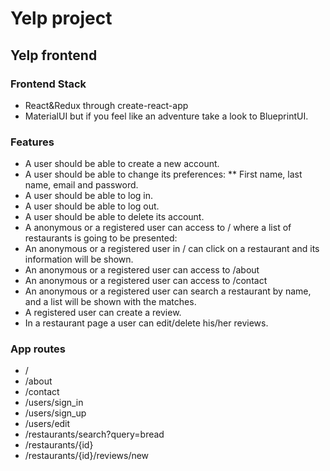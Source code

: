 # Yelp project
## Yelp frontend

### Frontend Stack

* React&Redux through create-react-app
* MaterialUI but if you feel like an adventure take a look to BlueprintUI.
### Features

* A user should be able to create a new account.
* A user should be able to change its preferences:
** First name, last name, email and password.
* A user should be able to log in.
* A user should be able to log out.
* A user should be able to delete its account.
* A anonymous or a registered user can access to / where a list of restaurants is going to be presented:
* An anonymous or a registered user in / can click on a restaurant and its information will be shown.
* An anonymous or a registered user can access to /about
* An anonymous or a registered user can access to /contact
* An anonymous or a registered user can search a restaurant by name, and a list will be shown with the matches.
* A registered user can create a review.
* In a restaurant page a user can edit/delete his/her reviews.
### App routes

* /
* /about
* /contact
* /users/sign_in
* /users/sign_up
* /users/edit
* /restaurants/search?query=bread
* /restaurants/{id}
* /restaurants/{id}/reviews/new
